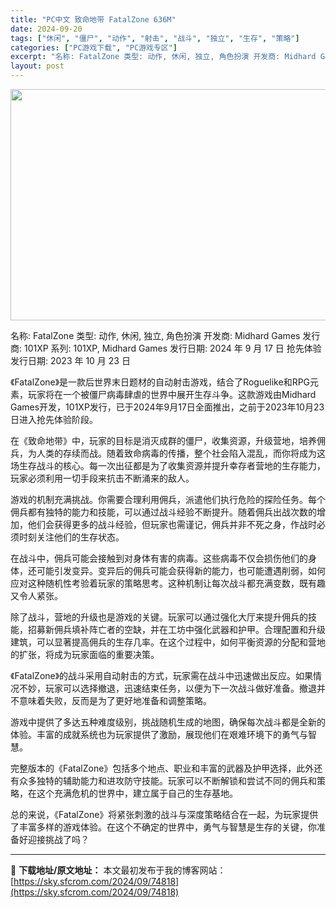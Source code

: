 ```yaml
---
title: "PC中文 致命地带 FatalZone 636M"
date: 2024-09-20
tags: ["休闲", "僵尸", "动作", "射击", "战斗", "独立", "生存", "策略"]
categories: ["PC游戏下载", "PC游戏专区"]
excerpt: "名称: FatalZone 类型: 动作, 休闲, 独立, 角色扮演 开发商: Midhard Games 发行商: 101XP 系列: 101XP, Midhard Games 发行日期: 2024 年 9 月 17 日 抢先体验发行日期: 2023 年 10 月 23 日 《FatalZone》&hellip;"
layout: post
---
```


<img class="aligncenter size-full wp-image-74819" src="https://sky.sfcrom.com/wp-content/uploads/2024/09/2024092003274066.webp" alt="" width="660" height="370" />

名称: FatalZone
类型: 动作, 休闲, 独立, 角色扮演
开发商: Midhard Games
发行商: 101XP
系列: 101XP, Midhard Games
发行日期: 2024 年 9 月 17 日
抢先体验发行日期: 2023 年 10 月 23 日

《FatalZone》是一款后世界末日题材的自动射击游戏，结合了Roguelike和RPG元素，玩家将在一个被僵尸病毒肆虐的世界中展开生存斗争。这款游戏由Midhard Games开发，101XP发行，已于2024年9月17日全面推出，之前于2023年10月23日进入抢先体验阶段。

在《致命地带》中，玩家的目标是消灭成群的僵尸，收集资源，升级营地，培养佣兵，为人类的存续而战。随着致命病毒的传播，整个社会陷入混乱，而你将成为这场生存战斗的核心。每一次出征都是为了收集资源并提升幸存者营地的生存能力，玩家必须利用一切手段来抗击不断涌来的敌人。

游戏的机制充满挑战。你需要合理利用佣兵，派遣他们执行危险的探险任务。每个佣兵都有独特的能力和技能，可以通过战斗经验不断提升。随着佣兵出战次数的增加，他们会获得更多的战斗经验，但玩家也需谨记，佣兵并非不死之身，作战时必须时刻关注他们的生存状态。

在战斗中，佣兵可能会接触到对身体有害的病毒。这些病毒不仅会损伤他们的身体，还可能引发变异。变异后的佣兵可能会获得新的能力，也可能遭遇削弱，如何应对这种随机性考验着玩家的策略思考。这种机制让每次战斗都充满变数，既有趣又令人紧张。

除了战斗，营地的升级也是游戏的关键。玩家可以通过强化大厅来提升佣兵的技能，招募新佣兵填补阵亡者的空缺，并在工坊中强化武器和护甲。合理配置和升级建筑，可以显著提高佣兵的生存几率。在这个过程中，如何平衡资源的分配和营地的扩张，将成为玩家面临的重要决策。

《FatalZone》的战斗采用自动射击的方式，玩家需在战斗中迅速做出反应。如果情况不妙，玩家可以选择撤退，迅速结束任务，以便为下一次战斗做好准备。撤退并不意味着失败，反而是为了更好地准备和调整策略。

游戏中提供了多达五种难度级别，挑战随机生成的地图，确保每次战斗都是全新的体验。丰富的成就系统也为玩家提供了激励，展现他们在艰难环境下的勇气与智慧。

完整版本的《FatalZone》包括多个地点、职业和丰富的武器及护甲选择，此外还有众多独特的辅助能力和进攻防守技能。玩家可以不断解锁和尝试不同的佣兵和策略，在这个充满危机的世界中，建立属于自己的生存基地。

总的来说，《FatalZone》将紧张刺激的战斗与深度策略结合在一起，为玩家提供了丰富多样的游戏体验。在这个不确定的世界中，勇气与智慧是生存的关键，你准备好迎接挑战了吗？

---
📖 **下载地址/原文地址：** 本文最初发布于我的博客网站：[https://sky.sfcrom.com/2024/09/74818](https://sky.sfcrom.com/2024/09/74818)
